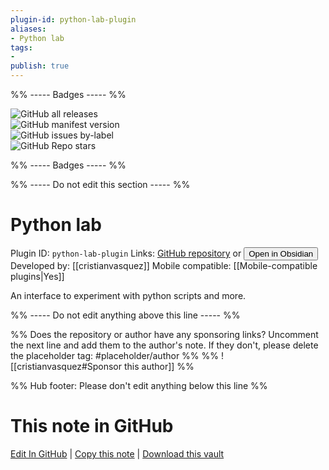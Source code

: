 ```yaml
---
plugin-id: python-lab-plugin
aliases:
- Python lab
tags: 
- 
publish: true
---
```


%% ----- Badges ----- %%

![GitHub all releases](https://img.shields.io/github/downloads/cristianvasquez/obsidian-lab/total?color=573E7A&logo=github&style=for-the-badge)   
![GitHub manifest version](https://img.shields.io/github/manifest-json/v/cristianvasquez/obsidian-lab?color=573E7A&logo=github&style=for-the-badge)   
![GitHub issues by-label](https://img.shields.io/github/issues/cristianvasquez/obsidian-lab/help%20wanted?color=573E7A&logo=github&style=for-the-badge)   
![GitHub Repo stars](https://img.shields.io/github/stars/cristianvasquez/obsidian-lab?color=573E7A&logo=github&style=for-the-badge)

%% ----- Badges ----- %%

%% ----- Do not edit this section ----- %%

# Python lab

Plugin ID: `python-lab-plugin`
Links: [GitHub repository](https://github.com/cristianvasquez/obsidian-lab) or [<button id=HH>Open in Obsidian</button>](obsidian://goto-plugin?id=python-lab-plugin)
Developed by: [[cristianvasquez]]
Mobile compatible: [[Mobile-compatible plugins|Yes]]

An interface to experiment with python scripts and more.

%% ----- Do not edit anything above this line ----- %% 

%% Does the repository or author have any sponsoring links? Uncomment the next line and add them to the author's note. If they don't, please delete the placeholder tag: #placeholder/author %%
%% ![[cristianvasquez#Sponsor this author]] %%

%% Hub footer: Please don't edit anything below this line %%

# This note in GitHub

<span class="git-footer">[Edit In GitHub](https://github.dev/obsidian-community/obsidian-hub/blob/main/02%20-%20Community%20Expansions/02.05%20All%20Community%20Expansions/Plugins/python-lab-plugin.md "git-hub-edit-note") | [Copy this note](https://raw.githubusercontent.com/obsidian-community/obsidian-hub/main/02%20-%20Community%20Expansions/02.05%20All%20Community%20Expansions/Plugins/python-lab-plugin.md "git-hub-copy-note") | [Download this vault](https://github.com/obsidian-community/obsidian-hub/archive/refs/heads/main.zip "git-hub-download-vault") </span>
